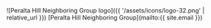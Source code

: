 <span class="signature">
  ![Peralta Hill Neighboring Group logo]({{ '/assets/icons/logo-32.png' | relative_url }})
  [Peralta Hill Neighboring Group](mailto:{{ site.email }})
</span>
